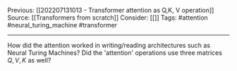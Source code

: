 Previous: [[202207131013 - Transformer attention as Q,K, V operation]]
Source: [[Transformers from scratch]]
Consider: [[]]
Tags: #attention #neural_turing_machine #transformer 
______________

How did the attention worked in writing/reading architectures such as Neural Turing Machines? Did the 'attention' operations use three matrices $Q,V,K$ as well?